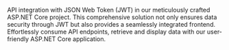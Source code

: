 API integration with JSON Web Token (JWT) in our meticulously crafted ASP.NET Core project. This comprehensive solution not only ensures data security through JWT but also provides a seamlessly integrated frontend. Effortlessly consume API endpoints, retrieve and display data with our user-friendly ASP.NET Core application.
